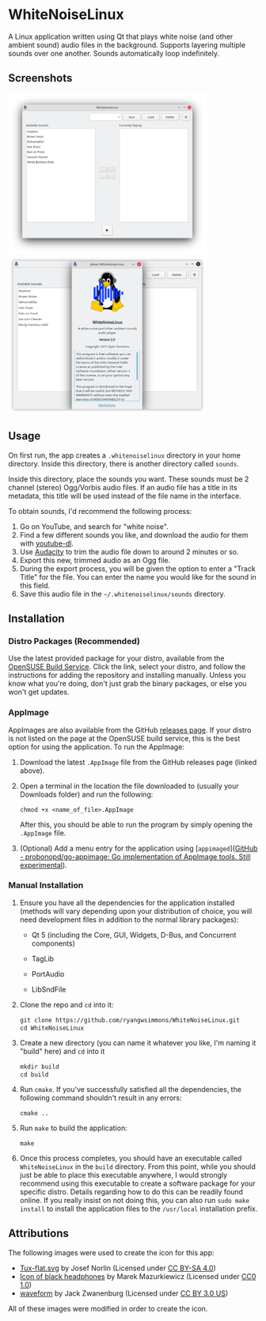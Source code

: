 # WhiteNoiseLinux

A Linux application written using Qt that plays white noise (and other ambient sound) audio files in the background. Supports layering multiple sounds over one another. Sounds automatically loop indefinitely.

## Screenshots

<p float="left">
    <img src="screenshots/main.png?raw=true" width="400">
    <img src="screenshots/about.png?raw=true" width="400">
</p>

## Usage

On first run, the app creates a `.whitenoiselinux` directory in your home directory. Inside this directory, there is another directory called `sounds`.

Inside this directory, place the sounds you want. These sounds must be 2 channel (stereo) Ogg/Vorbis audio files. If an audio file has a title in its metadata, this title will be used instead of the file name in the interface.

To obtain sounds, I'd recommend the following process:

1. Go on YouTube, and search for "white noise".
2. Find a few different sounds you like, and download the audio for them with [youtube-dl](https://youtube-dl.org/).
3. Use [Audacity](https://www.audacityteam.org/) to trim the audio file down to around 2 minutes or so.
4. Export this new, trimmed audio as an Ogg file.
5. During the export process, you will be given the option to enter a "Track Title" for the file. You can enter the name you would like for the sound in this field.
6. Save this audio file in the `~/.whitenoiselinux/sounds` directory.

## Installation

### Distro Packages (Recommended)

Use the latest provided package for your distro, available from the [OpenSUSE Build Service](https://software.opensuse.org//download.html?project=home%3Aryangwsimmons%3AWhiteNoiseLinux&package=whitenoiselinux). Click the link, select your distro, and follow the instructions for adding the repository and installing manually. Unless you know what you're doing, don't just grab the binary packages, or else you won't get updates.

### AppImage

AppImages are also available from the GitHub [releases page](https://github.com/ryangwsimmons/WhiteNoiseLinux/releases). If your distro is not listed on the page at the OpenSUSE build service, this is the best option for using the application. To run the AppImage:

1. Download the latest `.AppImage` file from the GitHub releases page (linked above).

2. Open a terminal in the location the file downloaded to (usually your Downloads folder) and run the following:
   
   ```shell
   chmod +x <name_of_file>.AppImage
   ```
   
   After this, you should be able to run the program by simply opening the `.AppImage` file.

3. (Optional) Add a menu entry for the application using [`appimaged`]([GitHub - probonopd/go-appimage: Go implementation of AppImage tools. Still experimental](https://github.com/probonopd/go-appimage)).

### Manual Installation

1. Ensure you have all the dependencies for the application installed (methods will vary depending upon your distribution of choice, you will need development files in addition to the normal library packages):
   
   - Qt 5 (including the Core, GUI, Widgets, D-Bus, and Concurrent components)
   
   - TagLib
   
   - PortAudio
   
   - LibSndFile

2. Clone the repo and `cd` into it:
   
   ```shell
   git clone https://github.com/ryangwsimmons/WhiteNoiseLinux.git
   cd WhiteNoiseLinux
   ```

3. Create a new directory (you can name it whatever you like, I'm naming it "build" here) and `cd` into it
   
   ```shell
   mkdir build
   cd build
   ```

4. Run `cmake`. If you've successfully satisfied all the dependencies, the following command shouldn't result in any errors:
   
   ```shell
   cmake ..
   ```

5. Run `make` to build the application:
   
   ```shell
   make
   ```

6. Once this process completes, you should have an executable called `WhiteNoiseLinux` in the `build` directory. From this point, while you should just be able to place this executable anywhere, I would strongly recommend using this executable to create a software package for your specific distro. Details regarding how to do this can be readily found online. If you really insist on not doing this, you can also run `sudo make install` to install the application files to the `/usr/local` installation prefix.

## Attributions

The following images were used to create the icon for this app:

- [Tux-flat.svg](https://commons.wikimedia.org/wiki/File:Tux-flat.svg) by Josef Norlin (Licensed under [CC BY-SA 4.0](https://creativecommons.org/licenses/by-sa/4.0/legalcode))
- [Icon of black headphones](https://commons.wikimedia.org/wiki/File:Headphones_icon.svg) by Marek Mazurkiewicz (Licensed under [CC0 1.0](https://commons.wikimedia.org/wiki/File:Headphones_icon.svg))
- [waveform](https://thenounproject.com/term/waveform/165177/) by Jack Zwanenburg (Licensed under [CC BY 3.0 US](https://creativecommons.org/licenses/by/3.0/us/legalcode))

All of these images were modified in order to create the icon.
